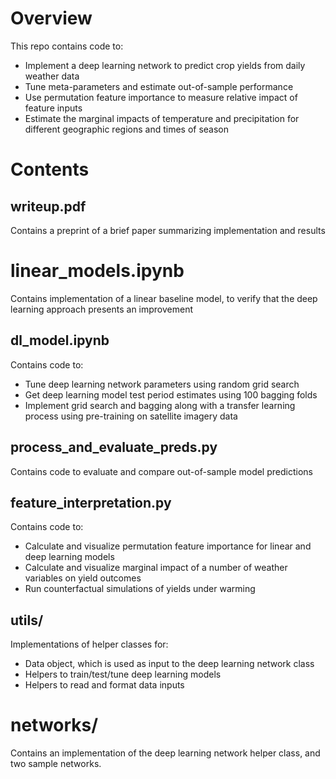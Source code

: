 # Overview
This repo contains code to:
* Implement a deep learning network to predict crop yields from daily weather data
* Tune meta-parameters and estimate out-of-sample performance
* Use permutation feature importance to measure relative impact of feature inputs
* Estimate the marginal impacts of temperature and precipitation for different geographic regions and times of season

# Contents
## writeup.pdf
Contains a preprint of a brief paper summarizing implementation and results

# linear_models.ipynb
Contains implementation of a linear baseline model, to verify that the deep learning approach presents an improvement

## dl_model.ipynb
Contains code to:
* Tune deep learning network parameters using random grid search
* Get deep learning model test period estimates using 100 bagging folds
* Implement grid search and bagging along with a transfer learning process using pre-training on satellite imagery data

## process_and_evaluate_preds.py
Contains code to evaluate and compare out-of-sample model predictions

## feature_interpretation.py
Contains code to:
* Calculate and visualize permutation feature importance for linear and deep learning models
* Calculate and visualize marginal impact of a number of weather variables on yield outcomes
* Run counterfactual simulations of yields under warming

## utils/
Implementations of helper classes for:
* Data object, which is used as input to the deep learning network class
* Helpers to train/test/tune deep learning models
* Helpers to read and format data inputs

# networks/
Contains an implementation of the deep learning network helper class, and two sample networks.
